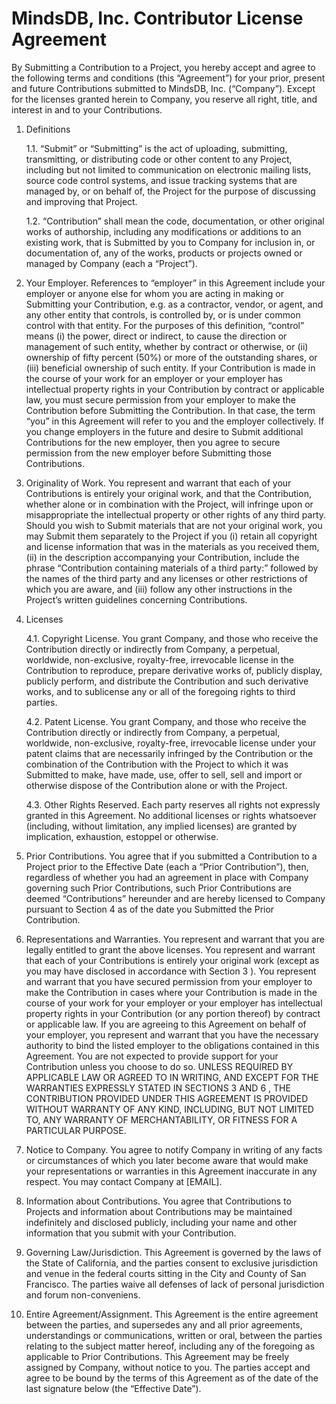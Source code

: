 # MindsDB, Inc. Contributor License Agreement

By Submitting a Contribution to a Project, you hereby accept and agree to the following terms and
conditions (this “Agreement”) for your prior, present and future Contributions submitted to MindsDB, Inc.
(“Company”). Except for the licenses granted herein to Company, you reserve all right, title, and interest
in and to your Contributions.

1. Definitions
   
    1.1. “Submit” or “Submitting” is the act of uploading, submitting, transmitting, or distributing code or
other content to any Project, including but not limited to communication on electronic mailing
lists, source code control systems, and issue tracking systems that are managed by, or on behalf
of, the Project for the purpose of discussing and improving that Project.

    1.2. “Contribution” shall mean the code, documentation, or other original works of authorship,
including any modifications or additions to an existing work, that is Submitted by you to
Company for inclusion in, or documentation of, any of the works, products or projects owned or
managed by Company (each a “Project”).
2. Your Employer. References to “employer” in this Agreement include your employer or anyone else
for whom you are acting in making or Submitting your Contribution, e.g. as a contractor, vendor, or
agent, and any other entity that controls, is controlled by, or is under common control with that entity.
For the purposes of this definition, “control” means (i) the power, direct or indirect, to cause the
direction or management of such entity, whether by contract or otherwise, or (ii) ownership of fifty
percent (50%) or more of the outstanding shares, or (iii) beneficial ownership of such entity. If your
Contribution is made in the course of your work for an employer or your employer has
intellectual property rights in your Contribution by contract or applicable law, you must
secure permission from your employer to make the Contribution before Submitting the
Contribution. In that case, the term “you” in this Agreement will refer to you and the employer
collectively. If you change employers in the future and desire to Submit additional Contributions for
the new employer, then you agree to secure permission from the new employer before Submitting
those Contributions.
3. Originality of Work. You represent and warrant that each of your Contributions is entirely your
original work, and that the Contribution, whether alone or in combination with the Project, will infringe
upon or misappropriate the intellectual property or other rights of any third party. Should you wish to
Submit materials that are not your original work, you may Submit them separately to the Project if you
(i) retain all copyright and license information that was in the materials as you received them, (ii) in
the description accompanying your Contribution, include the phrase “Contribution containing
materials of a third party:” followed by the names of the third party and any licenses or other
restrictions of which you are aware, and (iii) follow any other instructions in the Project’s written
guidelines concerning Contributions.
4. Licenses
   
   4.1. Copyright License. You grant Company, and those who receive the Contribution directly or
indirectly from Company, a perpetual, worldwide, non-exclusive, royalty-free, irrevocable license
in the Contribution to reproduce, prepare derivative works of, publicly display, publicly perform,
and distribute the Contribution and such derivative works, and to sublicense any or all of the
foregoing rights to third parties.

   4.2. Patent License. You grant Company, and those who receive the Contribution directly or indirectly
from Company, a perpetual, worldwide, non-exclusive, royalty-free, irrevocable license under
your patent claims that are necessarily infringed by the Contribution or the combination of the
Contribution with the Project to which it was Submitted to make, have made, use, offer to sell,
sell and import or otherwise dispose of the Contribution alone or with the Project.

   4.3. Other Rights Reserved. Each party reserves all rights not expressly granted in this Agreement.
No additional licenses or rights whatsoever (including, without limitation, any implied licenses)
are granted by implication, exhaustion, estoppel or otherwise.

5. Prior Contributions. You agree that if you submitted a Contribution to a Project prior to the Effective
Date (each a “Prior Contribution”), then, regardless of whether you had an agreement in place with
Company governing such Prior Contributions, such Prior Contributions are deemed “Contributions”
hereunder and are hereby licensed to Company pursuant to Section 4 as of the date you Submitted
the Prior Contribution.
6. Representations and Warranties. You represent and warrant that you are legally entitled to grant
the above licenses. You represent and warrant that each of your Contributions is entirely your original
work (except as you may have disclosed in accordance with Section 3 ). You represent and warrant
that you have secured permission from your employer to make the Contribution in cases where your
Contribution is made in the course of your work for your employer or your employer has intellectual
property rights in your Contribution (or any portion thereof) by contract or applicable law. If you are
agreeing to this Agreement on behalf of your employer, you represent and warrant that you have the
necessary authority to bind the listed employer to the obligations contained in this Agreement. You
are not expected to provide support for your Contribution unless you choose to do so. UNLESS
REQUIRED BY APPLICABLE LAW OR AGREED TO IN WRITING, AND EXCEPT FOR THE
WARRANTIES EXPRESSLY STATED IN SECTIONS 3 AND 6 , THE CONTRIBUTION PROVIDED
UNDER THIS AGREEMENT IS PROVIDED WITHOUT WARRANTY OF ANY KIND, INCLUDING,
BUT NOT LIMITED TO, ANY WARRANTY OF MERCHANTABILITY, OR FITNESS FOR A
PARTICULAR PURPOSE.
7. Notice to Company. You agree to notify Company in writing of any facts or circumstances of which
you later become aware that would make your representations or warranties in this Agreement
inaccurate in any respect. You may contact Company at [EMAIL].
8. Information about Contributions. You agree that Contributions to Projects and information about
Contributions may be maintained indefinitely and disclosed publicly, including your name and other
information that you submit with your Contribution.
9. Governing Law/Jurisdiction. This Agreement is governed by the laws of the State of California, and
the parties consent to exclusive jurisdiction and venue in the federal courts sitting in the City and
County of San Francisco. The parties waive all defenses of lack of personal jurisdiction and forum
non-conveniens.
10. Entire Agreement/Assignment. This Agreement is the entire agreement between the parties, and
supersedes any and all prior agreements, understandings or communications, written or oral,
between the parties relating to the subject matter hereof, including any of the foregoing as applicable
to Prior Contributions. This Agreement may be freely assigned by Company, without notice to you.
The parties accept and agree to be bound by the terms of this Agreement as of the date of the last
signature below (the “Effective Date”).

